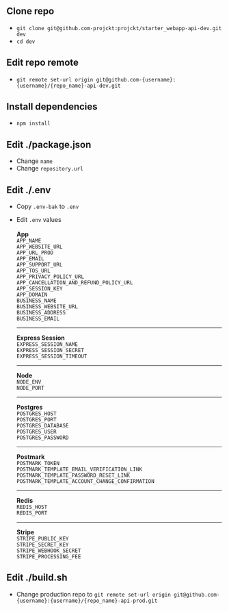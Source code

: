 ## Clone repo

- `git clone git@github.com-projckt:projckt/starter_webapp-api-dev.git dev`
- `cd dev`

## Edit repo remote

- `git remote set-url origin git@github.com-{username}:{username}/{repo_name}-api-dev.git`

## Install dependencies

- `npm install`

## Edit ./package.json

- Change `name`
- Change `repository.url`

## Edit ./.env

- Copy `.env-bak` to `.env`
- Edit `.env` values
  <br/><br/>
  **App** <br/>
  `APP_NAME` <br/>
  `APP_WEBSITE_URL` <br/>
  `APP_URL_PROD` <br/>
  `APP_EMAIL` <br/>
  `APP_SUPPORT_URL` <br/>
  `APP_TOS_URL` <br/>
  `APP_PRIVACY_POLICY_URL` <br/>
  `APP_CANCELLATION_AND_REFUND_POLICY_URL` <br/>
  `APP_SESSION_KEY` <br/>
  `APP_DOMAIN` <br/>
  `BUSINESS_NAME` <br/>
  `BUSINESS_WEBSITE_URL` <br/>
  `BUSINESS_ADDRESS` <br/>
  `BUSINESS_EMAIL` <br/>
  <hr/>

  **Express Session** <br/>
  `EXPRESS_SESSION_NAME` <br/>
  `EXPRESS_SESSION_SECRET` <br/>
  `EXPRESS_SESSION_TIMEOUT`
    <hr/>

  **Node** <br/>
  `NODE_ENV` <br/>
  `NODE_PORT` <br/>
    <hr/>

  **Postgres** <br/>
  `POSTGRES_HOST` <br/>
  `POSTGRES_PORT` <br/>
  `POSTGRES_DATABASE` <br/>
  `POSTGRES_USER` <br/>
  `POSTGRES_PASSWORD` <br/>
    <hr/>

  **Postmark** <br/>
  `POSTMARK_TOKEN` <br/>
  `POSTMARK_TEMPLATE_EMAIL_VERIFICATION_LINK` <br/>
  `POSTMARK_TEMPLATE_PASSWORD_RESET_LINK` <br/>
  `POSTMARK_TEMPLATE_ACCOUNT_CHANGE_CONFIRMATION` <br/>
    <hr/>

  **Redis** <br/>
  `REDIS_HOST` <br/>
  `REDIS_PORT` <br/>
     <hr/>

  **Stripe** <br/>
  `STRIPE_PUBLIC_KEY` <br/>
  `STRIPE_SECRET_KEY` <br/>
  `STRIPE_WEBHOOK_SECRET` <br/>
  `STRIPE_PROCESSING_FEE` <br/>

## Edit ./build.sh

- Change production repo to `git remote set-url origin git@github.com-{username}:{username}/{repo_name}-api-prod.git`
